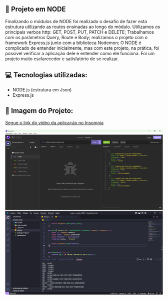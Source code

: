 ## :file_folder: Projeto em NODE

<p> Finalizando o módulos de NODE foi realizado o desafio de fazer esta estrutura utilizando as routes ensinadas ao longo do módulo.
Utilizamos os principais verbos http: GET, POST, PUT, PATCH e DELETE;
Trabalhamos com os parâmetros Query, Route e Body; realizamos o projeto com o framework Express.js junto com a biblioteca Nodemon; 
O NODE é complicado de entender inicialmente, mas com este projeto, na prática, foi possível verificar a aplicação dele e entender como ele funciona.
Foi um projeto muito esclarecedor e satisfatório de se realizar.</p>

## :computer: Tecnologias utilizadas:

- NODE.js (estrutura em Json)
- Express.js

## :flower_playing_cards: Imagem do Projeto:

<a href="https://github.com/FlaviaRamosdaSilva/desafio-NODE/raw/main/assest/Insomnia%20-%20DESAFIO%20NODE.mp4">Segue o link do vídeo da aplicação no Insomnia</a>

<img src="https://github.com/FlaviaRamosdaSilva/desafio-NODE/blob/main/assest/Desafio%20NODE%20-%20Insomnia.png?raw=true">
<img src="https://github.com/FlaviaRamosdaSilva/desafio-NODE/blob/main/assest/Desafio%20Node%20-%20retorno%20do%20console.log.png?raw=true">
